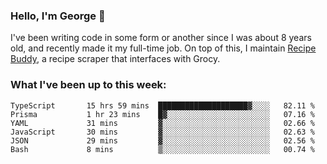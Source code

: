 ### Hello, I'm George 👋

I've been writing code in some form or another since I was about 8 years old, and recently made it my full-time job. On top of this, I maintain [Recipe Buddy](https://github.com/georgegebbett/recipe-buddy), a recipe scraper that interfaces with Grocy.  

<!--
**georgegebbett/georgegebbett** is a ✨ _special_ ✨ repository because its `README.md` (this file) appears on your GitHub profile.

Here are some ideas to get you started:

- 🔭 I’m currently working on ...
- 🌱 I’m currently learning ...
- 👯 I’m looking to collaborate on ...
- 🤔 I’m looking for help with ...
- 💬 Ask me about ...
- 📫 How to reach me: ...
- 😄 Pronouns: ...
- ⚡ Fun fact: ...
-->

### What I've been up to this week:
<!--START_SECTION:waka-->

```text
TypeScript       15 hrs 59 mins  ████████████████████▓░░░░   82.11 %
Prisma           1 hr 23 mins    █▓░░░░░░░░░░░░░░░░░░░░░░░   07.16 %
YAML             31 mins         ▓░░░░░░░░░░░░░░░░░░░░░░░░   02.66 %
JavaScript       30 mins         ▓░░░░░░░░░░░░░░░░░░░░░░░░   02.63 %
JSON             29 mins         ▓░░░░░░░░░░░░░░░░░░░░░░░░   02.56 %
Bash             8 mins          ▒░░░░░░░░░░░░░░░░░░░░░░░░   00.74 %
```

<!--END_SECTION:waka-->
